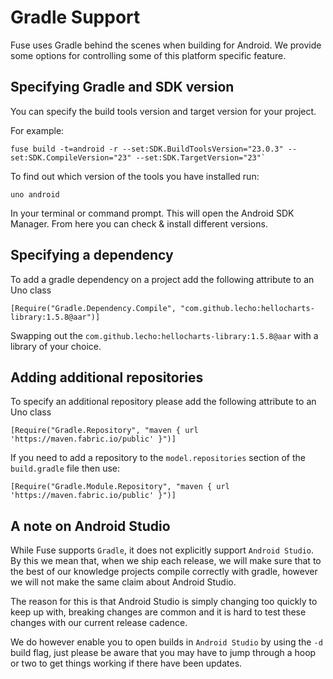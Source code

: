 # Gradle Support

Fuse uses Gradle behind the scenes when building for Android. We provide some options for controlling some of this platform specific feature.

## Specifying Gradle and SDK version

You can specify the build tools version and target version for your project.

For example:

```
fuse build -t=android -r --set:SDK.BuildToolsVersion="23.0.3" --set:SDK.CompileVersion="23" --set:SDK.TargetVersion="23"`
```

To find out which version of the tools you have installed run:

```
uno android
```

In your terminal or command prompt. This will open the Android SDK Manager. From here you can check & install different versions.

## Specifying a dependency

To add a gradle dependency on a project add the following attribute to an Uno class

```
[Require("Gradle.Dependency.Compile", "com.github.lecho:hellocharts-library:1.5.8@aar")]
```

Swapping out the `com.github.lecho:hellocharts-library:1.5.8@aar` with a library of your choice.

## Adding additional repositories

To specify an additional repository please add the following attribute to an Uno class

```
[Require("Gradle.Repository", "maven { url 'https://maven.fabric.io/public' }")]
```

If you need to add a repository to the `model.repositories` section of the `build.gradle` file then use:

```
[Require("Gradle.Module.Repository", "maven { url 'https://maven.fabric.io/public' }")]
```

## A note on Android Studio

While Fuse supports `Gradle`, it does not explicitly support `Android Studio`. By this we mean that, when we ship each release, we will make sure that to the best of our knowledge projects compile correctly with gradle, however we will not make the same claim about Android Studio.

The reason for this is that Android Studio is simply changing too quickly to keep up with, breaking changes are common and it is hard to test these changes with our current release cadence.

We do however enable you to open builds in `Android Studio` by using the `-d` build flag, just please be aware that you may have to jump through a hoop or two to get things working if there have been updates.
